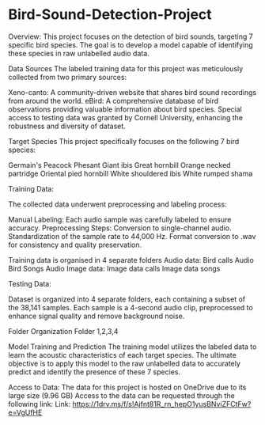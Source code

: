 # Bird-Sound-Detection-Project
Overview:
This project focuses on the detection of bird sounds, targeting 7 specific bird species. The goal is to develop a model capable of identifying these species in raw unlabelled audio data.

Data Sources
The labeled training data for this project was meticulously collected from two primary sources:

Xeno-canto: A community-driven website that shares bird sound recordings from around the world.
eBird: A comprehensive database of bird observations providing valuable information about bird species.
Special access to testing data was granted by Cornell University, enhancing the robustness and diversity of dataset.

Target Species
This project specifically focuses on the following 7 bird species:

Germain's Peacock Phesant
Giant ibis
Great hornbill
Orange necked partridge
Oriental pied hornbill
White shouldered ibis
White rumped shama

Training Data: 

The collected data underwent  preprocessing and labeling process:

Manual Labeling: Each audio sample was carefully labeled to ensure accuracy.
Preprocessing Steps:
Conversion to single-channel audio.
Standardization of the sample rate to 44,000 Hz.
Format conversion to .wav for consistency and quality preservation.

Training data is organised in 4 separate folders 
Audio data:
Bird calls Audio
Bird Songs Audio
Image data:
Image data calls
Image data songs

Testing Data:

Dataset is organized into 4 separate folders, each containing a subset of the 38,141 samples. Each sample is a 4-second audio clip, preprocessed to enhance signal quality and remove background noise.

Folder Organization
Folder 1,2,3,4

Model Training and Prediction
The training model utilizes the labeled data to learn the acoustic characteristics of each target species.
The ultimate objective is to apply this model to the raw unlabelled data to accurately predict and identify the presence of these 7 species.

Access to Data:
The data for this project is hosted on OneDrive due to its large size (9.96 GB)
Access to the data can be requested through the following link:
Link: https://1drv.ms/f/s!Ajfnt81R_rn_hepO1yusBNviZFCtFw?e=VgUfHE
